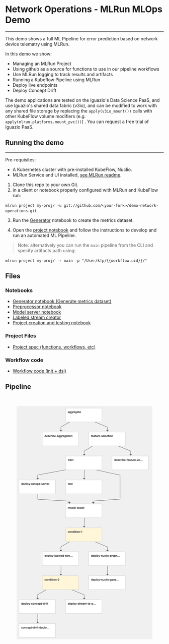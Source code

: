 # Network Operations - MLRun MLOps Demo
---
This demo shows a full ML Pipeline for error prediction based on network device telematry using MLRun.

In this demo we show:
- Managing an MLRun Project
- Using github as a source for functions to use in our pipeline workflows
- Use MLRun logging to track results and artifacts
- Running a Kubeflow Pipeline using MLRun
- Deploy live endpoints
- Deploy Concept Drift

The demo applications are tested on the Iguazio's Data Science PaaS, and use Iguazio's shared data fabric (v3io), and can be modified to work with any shared file storage by replacing the `apply(v3io_mount())` calls with other KubeFlow volume modifiers (e.g. `apply(mlrun.platforms.mount_pvc())`) . You can request a free trial of Iguazio PaaS.

## Running the demo
---
Pre-requisites:
* A Kubernetes cluster with pre-installed KubeFlow, Nuclio.
* MLRun Service and UI installed, [see MLRun readme](https://github.com/mlrun/mlrun).

1. Clone this repo to your own Git.<br>
2. in a client or notebook properly configured with MLRun and KubeFlow run:

`mlrun project my-proj/ -u git://github.com/<your-fork>/demo-network-operations.git`

3. Run the [Generator](notebooks/generator.ipynb) notebook to create the metrics dataset.

4. Open the [project notebook](project.ipynb) and follow the instructions to develop and run an automated ML Pipeline.

> Note: alternatively you can run the `main` pipeline from the CLI and specify artifacts path using:

`mlrun project my-proj/ -r main -p "/User/kfp/{{workflow.uid}}/"`


## Files
### Notebooks
* [Generator notebook (Generate metrics dataset)](notebooks/generator.ipynb)
* [Preprocessor notebook](notebooks/preprocessor.ipynb)
* [Model server notebook](notebooks/server.ipynb)
* [Labeled stream creator](notebooks/labeled_stream_creator.ipynb)
* [Project creation and testing notebook](project.ipynb) 

### Project Files
* [Project spec (functions, workflows, etc)](project.yaml)

### Workflow code
* [Workflow code (init + dsl)](src/workflow.py)


## Pipeline

<br><p align="center"><img src="./docs/workflow.png"/></p><br>






